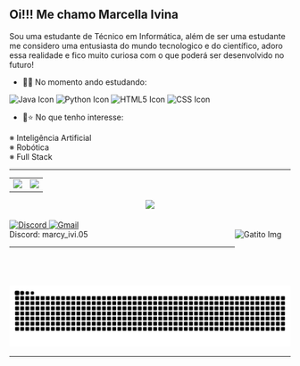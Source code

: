 ## Oi!!! Me chamo Marcella Ivina
Sou uma estudante de Técnico em Informática, além de ser uma estudante me considero uma entusiasta do mundo tecnologico e do científico, adoro essa realidade e fico muito curiosa com o que poderá ser desenvolvido no futuro! 

- 📖🌱 No momento ando estudando: <br>

<img src="https://icongr.am/devicon/java-original.svg?size=128&color=currentColor" width="40" height="40" alt="Java Icon"> <img src="https://icongr.am/devicon/python-original.svg?size=128&color=currentColor" width="40" height="40" alt="Python Icon"> <img src="https://icongr.am/devicon/html5-original.svg?size=128&color=currentColor" width="40" height="40" alt="HTML5 Icon"> <img src="https://icongr.am/devicon/css3-original.svg?size=128&color=currentColor" width="40" height="40" alt="CSS Icon">

- 🤩⭐ No que tenho interesse: <br>

※ Inteligência Artificial <br>
※ Robótica <br>
※ Full Stack <br>

<hr>
 
<div align="center">

  <!-- Linha Superior -->
  <table>
    <tr>
      <td>
        <a href="https://github.com/MarcyIvi/github-readme-stats">
          <img height="200px" src="https://github-readme-stats.vercel.app/api?username=MarcyIvi&show_icons=true&theme=radical" />
        </a>
      </td>
      <td>
        <a href="https://github.com/MarcyIvi/convoychat">
          <img height="200px" src="https://github-readme-stats.vercel.app/api/top-langs?username=MarcyIvi&layout=donut&langs_count=8&card_width=320&show_icons=true&theme=radical"/>
        </a>
      </td>
    </tr>
  </table>

  <!-- Linha Inferior -->
  <img height="130px" src="https://github-profile-trophy.vercel.app/?username=MarcyIvi&theme=radical&column=7&margin-w=5&margin-h=5"/>
</div>
 

<br>

<div> 
   <a href="https://discord.com">
    <img src="https://img.shields.io/badge/Discord-7289DA?style=for-the-badge&logo=discord&logoColor=white" alt="Discord" />
  </a> 
  <a href="https://mail.google.com/mail/u/0/?tab=rm&ogbl#inbox?compose=GTvVlcSMVxdjHrczJRPhvLpslhrRPTTqmlMQFFnwvVvCjGlFcfWgWGLVKDfsQRhfxhgTXqCVlvPdL">
  <img src="https://img.shields.io/badge/Gmail-red?style=for-the-badge&logo=gmail&logoColor=white" alt="Gmail" />
  </a>
<br> Discord: marcy_ivi.05
<img align="right" alt="Gatito Img" width="100" height="100" src="https://i.pinimg.com/564x/61/a8/89/61a889787b31c9ab0996a0d29f586d5a.jpg" >
</div>

<hr>
<div>
  <picture>
    <source media="(prefers-color-scheme: dark)" srcset="https://raw.githubusercontent.com/MarcyIvi/MarcyIvi/output/github-contribution-grid-snake-dark.svg">
    <source media="(prefers-color-scheme: light)" srcset="https://raw.githubusercontent.com/MarcyIvi/MarcyIvi/output/github-contribution-grid-snake.svg">
    <img alt="github contribution grid snake animation" src="https://raw.githubusercontent.com/MarcyIvi/MarcyIvi/output/github-contribution-grid-snake.svg">
  </picture>
</div>

<hr>
